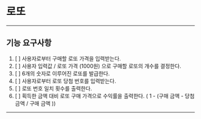 # 로또 

---
## 기능 요구사항 

1. [ ] 사용자로부터 구매할 로또 가격을 입력받는다. 
2. [ ] 사용자 입력값 / 로또 가격 (1000원) 으로 구매할 로또의 개수를 결정한다. 
3. [ ] 6개의 숫자로 이루어진 로또를 발급한다. 
4. [ ] 사용자로부터 로또 당첨 번호를 입력받는다.
5. [ ] 로또 번호 일치 횟수를 출력한다. 
6. [ ] 획득한 금액 대비 로또 구매 가격으로 수익률을 출력한다. ( 1 - (구매 금액  - 당첨 금액 / 구매 금액 ))

---
